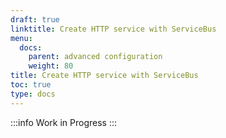 ```yaml
---
draft: true
linktitle: Create HTTP service with ServiceBus
menu:
  docs:
    parent: advanced configuration
    weight: 80
title: Create HTTP service with ServiceBus
toc: true
type: docs
---
```


:::info
Work in Progress
:::